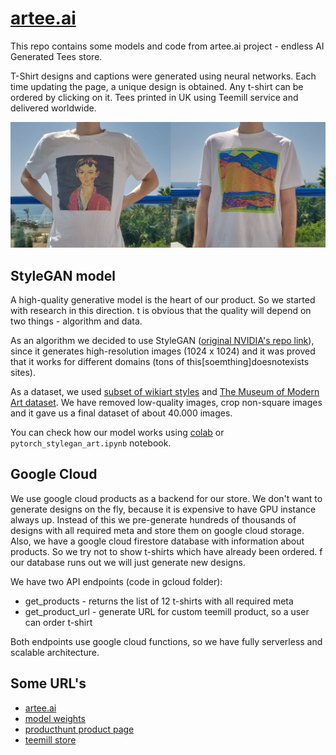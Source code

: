 # [artee.ai](https://artee,ai)

This repo contains some models and code from artee.ai project - endless AI Generated Tees store.

T-Shirt designs and captions were generated using neural networks. Each time updating the page, a unique design is obtained.
Any t-shirt can be ordered by clicking on it. Tees printed in UK using Teemill service and delivered worldwide.

![Drag Racing](images/me.jpg)

## StyleGAN model

A high-quality generative model is the heart of our product. So we started with research in this direction. t is obvious that the quality will depend on two things - algorithm and data. 

As an algorithm we decided to use StyleGAN ([original NVIDIA's repo link](https://github.com/NVlabs/stylegan)), since it generates high-resolution images (1024 x 1024) and it was proved that it works for different domains (tons of this[soemthing]doesnotexists sites).

As a dataset, we used [subset of wikiart styles](https://github.com/VladimirGl/artee.ai) and [The Museum of Modern Art dataset](https://github.com/MuseumofModernArt/collection). We have removed low-quality images, crop non-square images and it gave us a final dataset of about 40.000 images.

You can check how our model works using [colab](https://colab.research.google.com/drive/1GK5MD94PBBkRAbrJ3Zkln3O_maHUTGQA) or `pytorch_stylegan_art.ipynb` notebook.

## Google Cloud

We use google cloud products as a backend for our store. We don't want to generate designs on the fly, because it is expensive to have GPU instance always up. Instead of this we pre-generate hundreds of thousands of designs with all required meta and store them on google cloud storage. Also, we have a google cloud firestore database with information about products. So we try not to show t-shirts which have already been ordered. f our database runs out we will just generate new designs.

We have two API endpoints (code in gcloud folder):
* get_products - returns the list of 12 t-shirts with all required meta
* get_product_url - generate URL for custom teemill product, so a user can order t-shirt

Both endpoints use google cloud functions, so we have fully serverless and scalable architecture.

## Some URL's

* [artee.ai](https://artee.ai)
* [model weights](https://storage.googleapis.com/artee/model.pt)
* [producthunt product page](https://www.producthunt.com/posts/ai-generated-tees)
* [teemill store](https://artee-ai.teemill.com)
